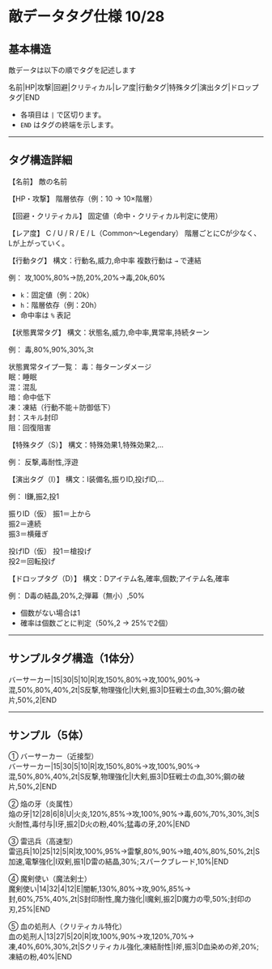 
# 敵データタグ仕様 10/28

## 基本構造

敵データは以下の順でタグを記述します

名前|HP|攻撃|回避|クリティカル|レア度|行動タグ|特殊タグ|演出タグ|ドロップタグ|END

- 各項目は `|` で区切ります。
- `END` はタグの終端を示します。

---

## タグ構造詳細

【名前】
敵の名前

【HP・攻撃】
階層依存（例：10 → 10×階層）

【回避・クリティカル】
固定値（命中・クリティカル判定に使用）

【レア度】
C / U / R / E / L（Common〜Legendary）
階層ごとにCが少なく、Lが上がっていく。

【行動タグ】
構文：行動名,威力,命中率
複数行動は `→` で連結

例：
攻,100%,80%→防,20%,20%→毒,20k,60%

- `k`：固定値（例：20k）
- `h`：階層依存（例：20h）
- 命中率は `%` 表記

【状態異常タグ】
構文：状態名,威力,命中率,異常率,持続ターン

例：
毒,80%,90%,30%,3t

状態異常タイプ一覧：
毒：毎ターンダメージ  
眠：睡眠  
混：混乱  
暗：命中低下  
凍：凍結（行動不能＋防御低下）  
封：スキル封印  
阻：回復阻害  

【特殊タグ（S）】
構文：特殊効果1,特殊効果2,...

例：
反撃,毒耐性,浮遊

【演出タグ（I）】
構文：I装備名,振りID,投げID,...

例：
I鎌,振2,投1

振りID（仮）
振1＝上から  
振2＝連続  
振3＝横薙ぎ  

投げID（仮）
投1＝槍投げ  
投2＝回転投げ

【ドロップタグ（D）】
構文：Dアイテム名,確率,個数;アイテム名,確率

例：
D毒の結晶,20%,2;弾幕（無小）,50%

- 個数がない場合は1
- 確率は個数ごとに判定（50%,2 → 25%で2個）

---

## サンプルタグ構造（1体分）

バーサーカー|15|30|5|10|R|攻,150%,80%→攻,100%,90%→混,50%,80%,40%,2t|S反撃,物理強化|I大剣,振3|D狂戦士の血,30%;鋼の破片,50%,2|END

---

## サンプル（5体）

① バーサーカー（近接型）  
バーサーカー|15|30|5|10|R|攻,150%,80%→攻,100%,90%→混,50%,80%,40%,2t|S反撃,物理強化|I大剣,振3|D狂戦士の血,30%;鋼の破片,50%,2|END

② 焔の牙（炎属性）  
焔の牙|12|28|6|8|U|火炎,120%,85%→攻,100%,90%→毒,60%,70%,30%,3t|S火耐性,毒付与|I牙,振2|D火の粉,40%;猛毒の牙,20%|END

③ 雷迅兵（高速型）  
雷迅兵|10|25|12|5|R|攻,100%,95%→雷撃,80%,90%→暗,40%,80%,50%,2t|S加速,電撃強化|I双剣,振1|D雷の結晶,30%;スパークブレード,10%|END

④ 魔剣使い（魔法剣士）  
魔剣使い|14|32|4|12|E|闇斬,130%,80%→攻,90%,85%→封,60%,75%,40%,2t|S封印耐性,魔力強化|I魔剣,振2|D魔力の雫,50%;封印の刃,25%|END

⑤ 血の処刑人（クリティカル特化）  
血の処刑人|13|27|5|20|R|攻,100%,90%→攻,120%,70%→凍,40%,60%,30%,2t|Sクリティカル強化,凍結耐性|I斧,振3|D血染めの斧,20%;凍結の粉,40%|END
